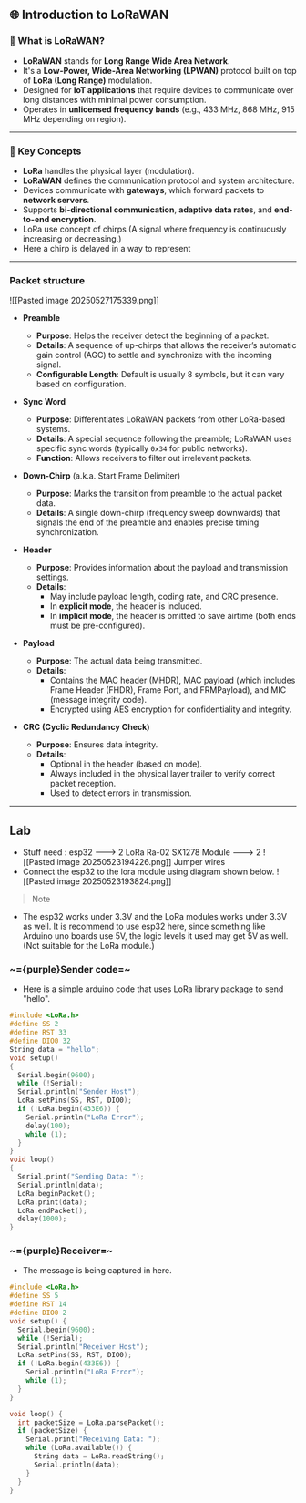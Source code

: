 ## 🌐 Introduction to LoRaWAN

### 📘 What is LoRaWAN?

- **LoRaWAN** stands for **Long Range Wide Area Network**.
- It's a **Low-Power, Wide-Area Networking (LPWAN)** protocol built on top of **LoRa (Long Range)** modulation.
- Designed for **IoT applications** that require devices to communicate over long distances with minimal power consumption.
- Operates in **unlicensed frequency bands** (e.g., 433 MHz, 868 MHz, 915 MHz depending on region).

---

### 🧠 Key Concepts

- **LoRa** handles the physical layer (modulation).
- **LoRaWAN** defines the communication protocol and system architecture.
- Devices communicate with **gateways**, which forward packets to **network servers**.
- Supports **bi-directional communication**, **adaptive data rates**, and **end-to-end encryption**.
- LoRa use concept of chirps (A signal where frequency is continuously increasing or decreasing.)
- Here a chirp is delayed in a way to represent 

---
### Packet structure
![[Pasted image 20250527175339.png]]
- **Preamble**
    - **Purpose**: Helps the receiver detect the beginning of a packet.
    - **Details**: A sequence of up-chirps that allows the receiver’s automatic gain control (AGC) to settle and synchronize with the incoming signal.
    - **Configurable Length**: Default is usually 8 symbols, but it can vary based on configuration.
    
- **Sync Word**
    - **Purpose**: Differentiates LoRaWAN packets from other LoRa-based systems.
    - **Details**: A special sequence following the preamble; LoRaWAN uses specific sync words (typically `0x34` for public networks).
    - **Function**: Allows receivers to filter out irrelevant packets.
    
- **Down-Chirp** (a.k.a. Start Frame Delimiter)
    - **Purpose**: Marks the transition from preamble to the actual packet data.
    - **Details**: A single down-chirp (frequency sweep downwards) that signals the end of the preamble and enables precise timing synchronization.
- **Header**
    - **Purpose**: Provides information about the payload and transmission settings.
    - **Details**:
        - May include payload length, coding rate, and CRC presence.
        - In **explicit mode**, the header is included.
        - In **implicit mode**, the header is omitted to save airtime (both ends must be pre-configured).
    
- **Payload**
    - **Purpose**: The actual data being transmitted.
    - **Details**:
        - Contains the MAC header (MHDR), MAC payload (which includes Frame Header (FHDR), Frame Port, and FRMPayload), and MIC (message integrity code).
        - Encrypted using AES encryption for confidentiality and integrity.
    
- **CRC (Cyclic Redundancy Check)**
    - **Purpose**: Ensures data integrity.
    - **Details**:
        - Optional in the header (based on mode).
        - Always included in the physical layer trailer to verify correct packet reception.
        - Used to detect errors in transmission.
    
---
## Lab
- Stuff need : 
	esp32 ---> 2 
	LoRa Ra-02 SX1278 Module ---> 2 
	![[Pasted image 20250523194226.png]]
	Jumper wires
- Connect the esp32 to the lora module using diagram shown below.
![[Pasted image 20250523193824.png]]
>Note
- The esp32 works under 3.3V and the LoRa modules works under 3.3V as well. It is recommend to use esp32 here, since something like Arduino uno boards use 5V, the logic levels it used may get 5V as well. (Not suitable for the LoRa module.)


### ~={purple}Sender code=~
- Here is a simple arduino code that uses LoRa library package to send "hello".
```ino 
#include <LoRa.h>
#define SS 2
#define RST 33
#define DIO0 32
String data = "hello";
void setup()
{
  Serial.begin(9600);
  while (!Serial);
  Serial.println("Sender Host");
  LoRa.setPins(SS, RST, DIO0);
  if (!LoRa.begin(433E6)) {
    Serial.println("LoRa Error");
    delay(100);
    while (1);
  }
}
void loop()
{
  Serial.print("Sending Data: ");
  Serial.println(data);
  LoRa.beginPacket();
  LoRa.print(data);
  LoRa.endPacket();
  delay(1000);
}
```
### ~={purple}Receiver=~
- The message is being captured in here.
```ino
#include <LoRa.h>
#define SS 5
#define RST 14
#define DIO0 2
void setup() {
  Serial.begin(9600);
  while (!Serial);
  Serial.println("Receiver Host");
  LoRa.setPins(SS, RST, DIO0);
  if (!LoRa.begin(433E6)) {
    Serial.println("LoRa Error");
    while (1);
  }
}

void loop() {
  int packetSize = LoRa.parsePacket();
  if (packetSize) {
    Serial.print("Receiving Data: ");
    while (LoRa.available()) {
      String data = LoRa.readString();
      Serial.println(data);
    }
  }
}
```
